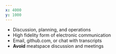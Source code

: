 ```yaml
---
x: 4000
y: 1000
---
```


* Discussion, planning, and operations 
* High fidelity form of electronic communication
* Email, github.com, or chat with transcripts 
* **Avoid** meatspace discussion and meetings
